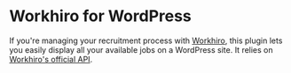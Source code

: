 # Workhiro for WordPress

If you're managing your recruitment process with [Workhiro](https://www.workhiro.com/?utm_source=github&utm_campaign=wordpress-workhiro&utm_medium=readme), this plugin lets you easily display all your available jobs on a WordPress site. It relies on [Workhiro's official API](http://docs.workhiro.apiary.io/).
